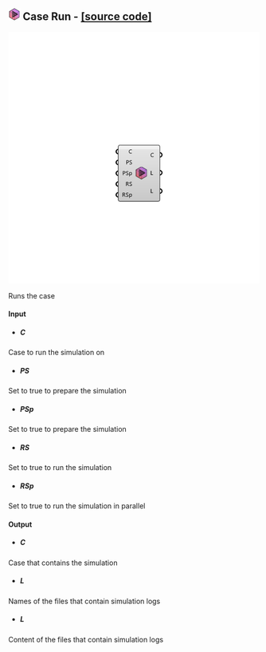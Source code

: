 ## ![](../images/icons/Case_Run.png) Case Run - [[source code]](https://github.com/Eddy3D-Dev/Eddy3D-UMCF/blob/release/UMCF/CMP/Simulation/CaseRunCMP.cs)

![](../images/components/Case_Run.png)

Runs the case

#### Input
* ##### C
Case to run the simulation on
* ##### PS
Set to true to prepare the simulation
* ##### PSp
Set to true to prepare the simulation
* ##### RS
Set to true to run the simulation
* ##### RSp
Set to true to run the simulation in parallel

#### Output
* ##### C
Case that contains the simulation
* ##### L
Names of the files that contain simulation logs
* ##### L
Content of the files that contain simulation logs